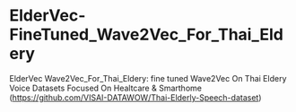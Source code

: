 # ElderVec-FineTuned_Wave2Vec_For_Thai_Eldery
ElderVec Wave2Vec_For_Thai_Eldery: fine tuned Wave2Vec On Thai Eldery Voice Datasets Focused On Healtcare &amp; Smarthome (https://github.com/VISAI-DATAWOW/Thai-Elderly-Speech-dataset)
